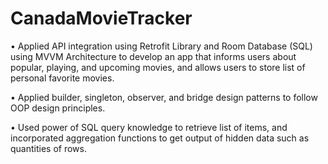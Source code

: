 # CanadaMovieTracker
• Applied API integration using Retrofit Library and Room Database (SQL) using MVVM Architecture to develop an
app that informs users about popular, playing, and upcoming movies, and allows users to store list of personal favorite movies.

• Applied builder, singleton, observer, and bridge design patterns to follow OOP design principles.

• Used power of SQL query knowledge to retrieve list of items, and incorporated aggregation functions to get output of hidden
data such as quantities of rows.
